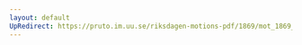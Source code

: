 ```yaml
---
layout: default
UpRedirect: https://pruto.im.uu.se/riksdagen-motions-pdf/1869/mot_1869__ak__103/mot_1869__ak__103-001.pdf
---
```


